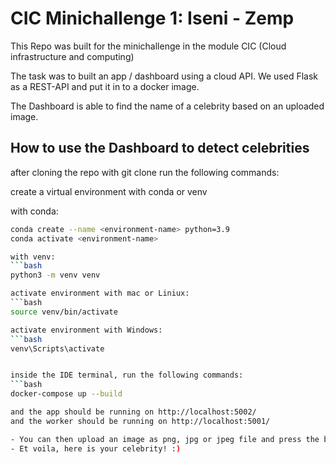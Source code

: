 # CIC Minichallenge 1: Iseni - Zemp
This Repo was built for the minichallenge in the module CIC (Cloud infrastructure and computing)

The task was to built an app / dashboard using a cloud API. We used Flask as a REST-API and put it in to a docker image.

The Dashboard is able to find the name of a celebrity based on an uploaded image.

## How to use the Dashboard to detect celebrities

after cloning the repo with git clone <repository-url> run the following commands:

create a virtual environment with conda or venv

with conda:
```bash
conda create --name <environment-name> python=3.9
conda activate <environment-name>

with venv:
```bash
python3 -m venv venv

activate environment with mac or Liniux:
```bash
source venv/bin/activate

activate environment with Windows:
```bash
venv\Scripts\activate


inside the IDE terminal, run the following commands:
```bash
docker-compose up --build

and the app should be running on http://localhost:5002/
and the worker should be running on http://localhost:5001/

- You can then upload an image as png, jpg or jpeg file and press the button "upload"
- Et voila, here is your celebrity! :) 

